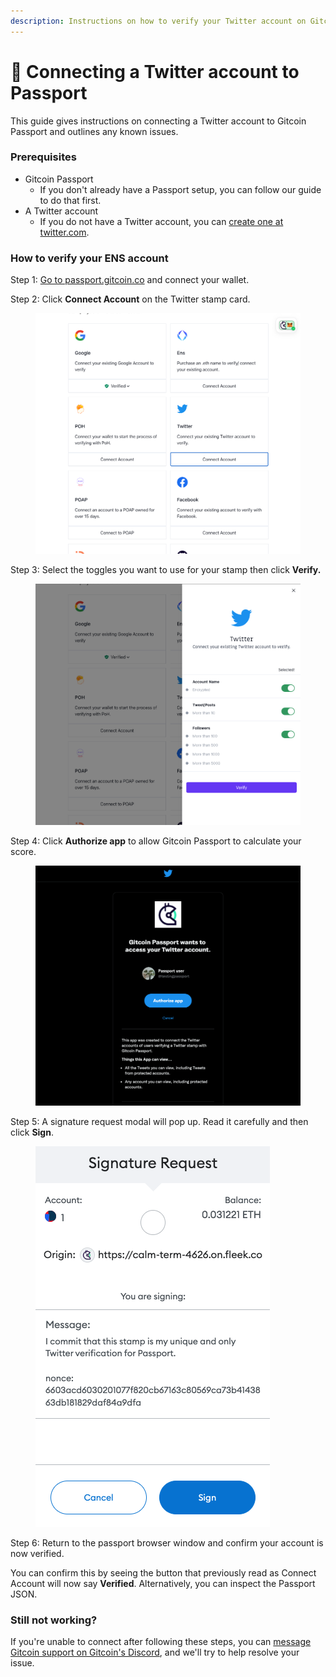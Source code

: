 ```yaml
---
description: Instructions on how to verify your Twitter account on Gitcoin Passport.
---
```


# 🔌 Connecting a Twitter account to Passport

This guide gives instructions on connecting a Twitter account to Gitcoin Passport and outlines any known issues.

### Prerequisites

* Gitcoin Passport
  * If you don't already have a Passport setup, you can follow our guide to do that first.
* A Twitter account
  * If you do not have a Twitter account, you can [create one at twitter.com](https://twitter.com/).

### How to verify your ENS account

Step 1: [Go to passport.gitcoin.co](https://passport.gitcoin.co/) and connect your wallet.

Step 2: Click **Connect Account** on the Twitter stamp card.

<figure><img src="../../.gitbook/assets/twitter-one (1).png" alt=""><figcaption></figcaption></figure>

Step 3: Select the toggles you want to use for your stamp then click **Verify.**

<figure><img src="../../.gitbook/assets/twitter-three.png" alt=""><figcaption></figcaption></figure>

Step 4: Click **Authorize app** to allow Gitcoin Passport to calculate your score.

<figure><img src="../../.gitbook/assets/twitter-four (1).png" alt=""><figcaption></figcaption></figure>

Step 5: A signature request modal will pop up. Read it carefully and then click **Sign**.

<figure><img src="../../.gitbook/assets/twitter-five.png" alt=""><figcaption></figcaption></figure>

Step 6: Return to the passport browser window and confirm your account is now verified.

You can confirm this by seeing the button that previously read as Connect Account will now say **Verified**. Alternatively, you can inspect the Passport JSON.

### Still not working?

If you're unable to connect after following these steps, you can [message Gitcoin support on Gitcoin's Discord](https://discord.gg/b5PEjyVFXT), and we'll try to help resolve your issue.
